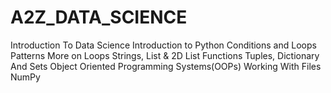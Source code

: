 # A2Z_DATA_SCIENCE

Introduction To Data Science
Introduction to Python
Conditions and Loops
Patterns
More on Loops
Strings, List & 2D List
Functions
Tuples, Dictionary And Sets
Object Oriented Programming Systems(OOPs)
Working With Files
NumPy


